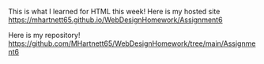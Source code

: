 This is what I learned for HTML this week! Here is my hosted site
https://mhartnett65.github.io/WebDesignHomework/Assignment6 

Here is my repository! 
https://github.com/MHartnett65/WebDesignHomework/tree/main/Assignment6

